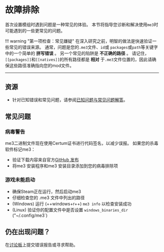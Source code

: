 # 故障排除

首次设置模组时遇到问题是一种常见的体验。 本节将指导您诊断和解决使用`me3`时可能遇到的一些更常见的问题。

!!! warning "第一项检查：常见嫌疑"
    在深入研究之前，明智的做法是快速验证一些常见的错误来源。 通常，问题是您的`.me3`文件、`id`或 `packages`或`path`等关键字中的一个简单的 **拼写错误** 。 另一个常见的陷阱是 **不正确的路径** 。 请记住，`[[packages]]`和`[[natives]]`的所有路径都是 **相对** 于`.me3`文件位置的，因此请确保这些路径准确指向您的mod文件。

---

## 资源

- 针对已知错误和常见问题，请参阅[已知问题与常见问题解答](./faq.md#known-issues)。

## 常见问题

### 病毒警告

me3二进制文件现在使用Certum证书进行代码签名，以减少误报。 如果您的杀毒软件标记me3：

- 验证下载内容来自官方[GitHub 发布](https://github.com/garyttierney/me3/releases)
- 将me3 安装程序和me3 安装目录添加到您的病毒排除项

### 游戏未能启动

- 确保Steam正在运行，然后启动me3
- 仔细检查您的 .me3 文件中列出的路径
- (Windows) 运行 (++windows+r++) `me3 info` 以检查安装成功
- (Linux) 验证你的配置文件中是否设置 `windows_binaries_dir` ("~/.config/me3\`)

## 仍在出现问题？

在[讨论板](https://github.com/garyttierney/me3/discussions/)上提交错误报告或寻求帮助。
